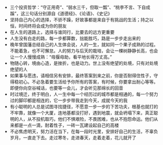 - 三个投资哲学：“守正用奇”、“弱水三千，但取一瓢”、“桃李不言、下自成蹊”，这三句话分别源自《道德经》、《论语》、《史记》
- 坚持自己内心的选择，不骄不躁，好故事都是来自于有挑战的生活；持之以恒，时间终将会成为你的朋友
- 在人生的道路上，选择与谁同行，比要去的远方更重要
- 人生没有白走的路，每一步都算数，拙能胜巧，路是一步步走出来的
- 晚年曾国藩总结自己的人生体会说，人的一生，就如同一个果子成熟的过程。不能着急，也不可懈怠。人的努力与后天的栽培，会让一棵树静静长高，也会让一个人慢慢成熟：“毋揠毋助，看平地长得万丈高。”
- 物随心转，境由心造，是挫折，也是动力。世上没有绝望的处境，只有对处境绝望的人
- 如果事与愿违，请相信另有安排，最终答案到来之前，你是否耐得住性子，守得稳初心。不必急着要生活给予你所有的答案，有时候，你要拿出耐心等等。即便你向空谷喊话，也要等一会儿，才会听见那绵长的回音
- 时过境迁，终于明白，人一生中每一个经历过的城市都是相通的，每一个努力过的脚印都是相连的，它一步步带我走到今天，成就今天的我
- 有小聪明的人总是试图寻找捷径，不愿意一步一步的下苦功夫，根基也就打的不牢靠，就像一个大厦，连地基都没打好，遇到地震，就会坍塌下来，真正聪明的人，从不投机取巧，他们不惧艰险，不畏困难，也从不抱怨命运。他们从来都是一点一滴，耐着性子，一砖一瓦建设起自己的高楼
- 不必焦虑明天，努力活在当下，在每一段时光里，安排好自己的生活，不辜负岁月，一直走下去。走过寒冬，走进春天，走着走着，花儿就开了
